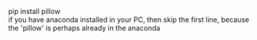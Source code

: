 pip install pillow  
if you have anaconda installed in your PC, then skip the first line, because the 'pillow' is perhaps already in the anaconda
